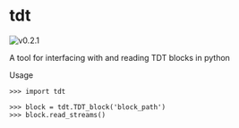 # tdt
![v0.2.1](https://d25lcipzij17d.cloudfront.net/badge.svg?id=gh&type=6&v=0.2.1&x2=0)

A tool for interfacing with and reading TDT blocks in python

Usage

```
>>> import tdt

>>> block = tdt.TDT_block('block_path')
>>> block.read_streams()
```
